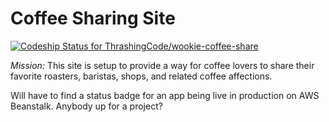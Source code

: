 # Coffee Sharing Site

[ ![Codeship Status for ThrashingCode/wookie-coffee-share](https://codeship.com/projects/94bc7c10-9253-0132-e735-72a2bb2933f4/status?branch=master)](https://codeship.com/projects/61843)

*Mission:* This site is setup to provide a way for coffee lovers to share their favorite roasters, baristas, shops, and related coffee affections.

Will have to find a status badge for an app being live in production on AWS Beanstalk. Anybody up for a project? 